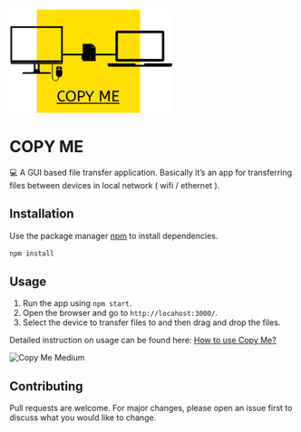 
![Copy Me](https://raw.githubusercontent.com/pavanskipo/CopyMe-GUI-File-Transfer-App/master/angular/copy-me/src/assets/logo.png)

# COPY ME

:computer: A GUI based file transfer application. Basically it’s an app for transferring files between devices in local network ( wifi / ethernet ).

## Installation

Use the package manager [npm](https://www.npmjs.com/) to install dependencies.

```bash
npm install
```

## Usage

1. Run  the app using `npm start`.
2. Open the browser and go to `http://locahost:3000/`.
3. Select the device to transfer files to and then drag and drop the files.


Detailed instruction on usage can be found here: [How to use Copy Me?](https://medium.com/@pavanskipo/what-is-copy-me-app-and-how-to-use-it-e8fef466d66d)

![Copy Me Medium](https://miro.medium.com/max/1200/1*RVaaxsm-co6Gn11CYAhmLg.gif)

## Contributing
Pull requests are welcome. For major changes, please open an issue first to discuss what you would like to change.

